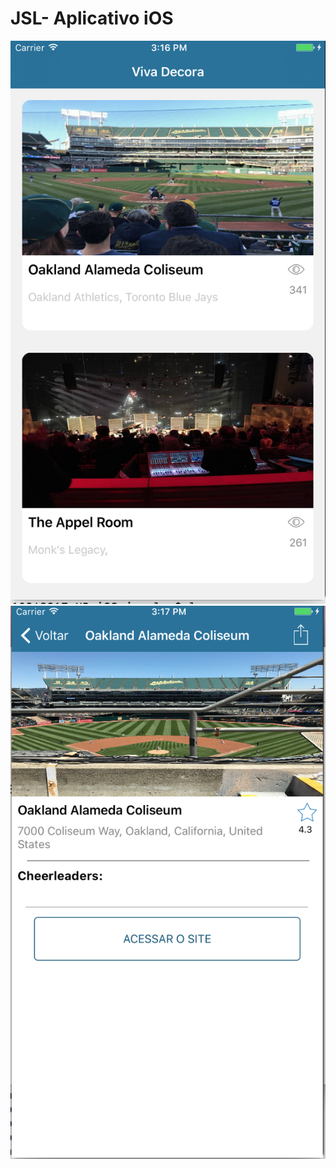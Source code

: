 # JSL- Aplicativo iOS


![alt text](https://github.com/joelsouza82/VivaDecora/blob/master/home.png)
![alt text](https://github.com/joelsouza82/VivaDecora/blob/master/detalhe.png)

